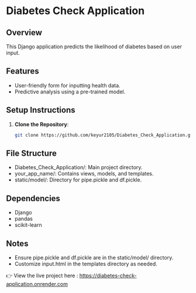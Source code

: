 # Diabetes Check Application

## Overview

This Django application predicts the likelihood of diabetes based on user input.

## Features

- User-friendly form for inputting health data.
- Predictive analysis using a pre-trained model.

## Setup Instructions

1. **Clone the Repository**:
   ```bash
   git clone https://github.com/keyur2105/Diabetes_Check_Application.git

## File Structure
- Diabetes_Check_Application/: Main project directory.
- your_app_name/: Contains views, models, and templates.
- static/model/: Directory for pipe.pickle and df.pickle.

## Dependencies
- Django
- pandas
- scikit-learn

## Notes
- Ensure pipe.pickle and df.pickle are in the static/model/ directory.
- Customize input.html in the templates directory as needed.

👉 View the live project here :  https://diabetes-check-application.onrender.com

